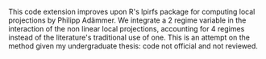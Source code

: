 This code extension improves upon R's lpirfs package for computing local projections by Philipp Adämmer. We integrate a 2 regime variable in the interaction of the non linear local projections, accounting for 4 regimes instead of the literature's traditional use of one. This is an attempt on the method given my undergraduate thesis: code not official and not reviewed.
